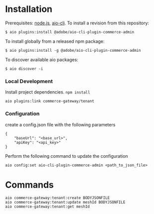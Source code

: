# Installation

Prerequisites: [node.js](https://nodejs.org/en/), [aio-cli](https://github.com/adobe/aio-cli).
To install a revision from this repository:

```
$ aio plugins:install @adobe/aio-cli-plugin-commerce-admin
```

To install globally from a released npm package:

```
$ aio plugins:install -g @adobe/aio-cli-plugin-commerce-admin
```

To discover available aio packages:

```
$ aio discover -i
```

### Local Development

Install project dependencies. `npm install`

```
aio plugins:link commerce-gateway/tenant
```

### Configuration

create a config.json file with the following parameters

```
{
    "baseUrl": "<base_url>",
    "apiKey": "<api_key>"
}
```

Perform the following command to update the configuration

```
aio config:set aio-cli-plugin-commerce-admin <path_to_json_file>
```

# Commands

```
aio commerce-gateway:tenant:create BODYJSONFILE
aio commerce-gateway:tenant:update meshId BODYJSONFILE
aio commerce-gateway:tenant:get meshId
```
